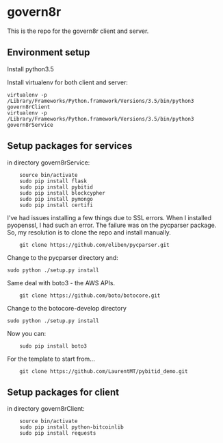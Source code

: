 # govern8r

This is the repo for the govern8r client and server.

## Environment setup

Install python3.5

Install virtualenv for both client and server:
```
virtualenv -p /Library/Frameworks/Python.framework/Versions/3.5/bin/python3 govern8rClient
virtualenv -p /Library/Frameworks/Python.framework/Versions/3.5/bin/python3 govern8rService
```

## Setup packages for services

in directory govern8rService:
```
	source bin/activate
	sudo pip install flask
	sudo pip install pybitid
	sudo pip install blockcypher
	sudo pip install pymongo
	sudo pip install certifi
```

I've had issues installing a few things due to SSL errors. When I installed pyopenssl, I had such an error. The failure was on the pycparser package. So, my resolution is to clone the repo and install manually.
```
	git clone https://github.com/eliben/pycparser.git
```
	
Change to the pycparser directory and:
```
sudo python ./setup.py install
```
	
Same deal with boto3 - the AWS APIs.
```
	git clone https://github.com/boto/botocore.git
```

Change to the botocore-develop directory
```
sudo python ./setup.py install
```

Now you can:
```
	sudo pip install boto3
```	

For the template to start from...
```
	git clone https://github.com/LaurentMT/pybitid_demo.git
```

## Setup packages for client


in directory govern8rClient:
```
	source bin/activate
	sudo pip install python-bitcoinlib
	sudo pip install requests
```

